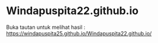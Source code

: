 # Windapuspita22.github.io
Buka tautan untuk melihat hasil : https://windapuspita25.github.io/Windapuspita22.github.io/
